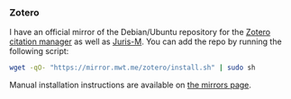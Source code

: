 ### Zotero

I have an official mirror of the Debian/Ubuntu repository for the [Zotero citation manager](https://www.zotero.org) as well as [Juris-M](https://juris-m.github.io/). You can add the repo by running the following script:

~~~sh
wget -qO- "https://mirror.mwt.me/zotero/install.sh" | sudo sh
~~~

Manual installation instructions are available on [the mirrors page](https://mattwthomas.com/mirrors/#zotero).
